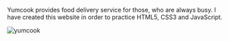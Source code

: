 Yumcook provides food delivery service for those, who are always busy. I have created this website in order to practice HTML5, CSS3 and JavaScript.


![yumcook](https://user-images.githubusercontent.com/67823694/103581889-2460e180-4edd-11eb-97cc-867db4248dab.JPG)
